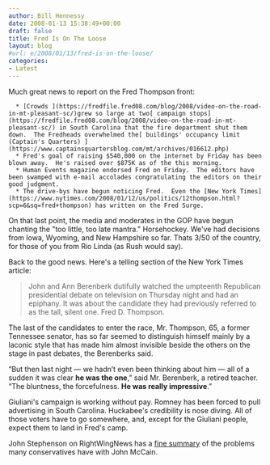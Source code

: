 ```yaml
---
author: Bill Hennessy
date: 2008-01-13 15:38:49+00:00
draft: false
title: Fred Is On The Loose
layout: blog
#url: e/2008/01/13/fred-is-on-the-loose/
categories:
- Latest
---
```


Much great news to report on the Fred Thompson front:



	  * [Crowds ](https://fredfile.fred08.com/blog/2008/video-on-the-road-in-mt-pleasant-sc/)grew so large at two[ campaign stops](https://fredfile.fred08.com/blog/2008/video-on-the-road-in-mt-pleasant-sc/) in South Carolina that the fire department shut them down.  The Fredheads overwhelmed the[ buildings' occupancy limit (Captain's Quarters) ](https://www.captainsquartersblog.com/mt/archives/016612.php)
	  * Fred's goal of raising $540,000 on the internet by Friday has been blown away.  He's raised over $875K as of the this morning.
	  * Human Events magazine endorsed Fred on Friday.  The editors have been swamped with e-mail accolades congratulating the editors on their good judgment.
	  * The drive-bys have begun noticing Fred.  Even the [New York Times](https://www.nytimes.com/2008/01/12/us/politics/12thompson.html?scp=6&sq=fred+thompson) has written on the Fred Surge.

On that last point, the media and moderates in the GOP have begun chanting the "too little, too late mantra."  Horsehockey.  We've had decisions from Iowa, Wyoming, and New Hampshire so far.  Thats 3/50 of the country, for those of you from Rio Linda (as Rush would say).

Back to the good news.  Here's a telling section of the New York Times article:


> John and Ann Berenberk dutifully watched the umpteenth Republican presidential debate on television on Thursday night and had an epiphany. It was about the candidate they had previously referred to as the tall, silent one. Fred D. Thompson.

The last of the candidates to enter the race, Mr. Thompson, 65, a former Tennessee senator, has so far seemed to distinguish himself mainly by a laconic style that has made him almost invisible beside the others on the stage in past debates, the Berenberks said.

“But then last night — we hadn’t even been thinking about him — all of a sudden it was clear **he was the one**,” said Mr. Berenberk, a retired teacher. “The bluntness, the forcefulness. **He was really impressive**.”


Giuliani's campaign is working without pay.  Romney has been forced to pull advertising in South Carolina.  Huckabee's credibility is nose diving.  All of those voters have to go somewhere, and, except for the Giuliani people, expect them to land in Fred's camp.

John Stephenson on RightWingNews has a [fine summary](https://www.rightwingnews.com/mt331/2008/01/the_case_against_mccain.php) of the problems many conservatives have with John McCain.
